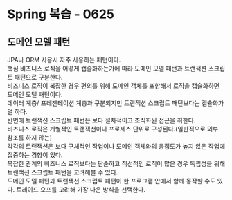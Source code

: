 # Spring 복습 - 0625

## 도메인 모델 패턴
JPA나 ORM 사용시 자주 사용하는 패턴이다.  
핵심 비즈니스 로직을 어떻게 캡슐화하는가에 따라 도메인 모델 패턴과 트랜잭션 스크립트 패턴으로 구분한다.   
비즈니스 로직이 복잡한 경우 편의를 위해 도메인 객체를 포함해서 로직을 캡슐화하면 도메인 모델 패턴이다.  
데이터 계층/ 프레젠테이션 계층과 구분되지만 트랜잭션 스크립트 패턴보다는 캡슐화가 덜 하다.  
반면에 트랜잭션 스크립트 패턴은 보다 절차적이고 조직화된 접근을 취한다.  
비즈니스 로직은 개별적인 트랜잭션이나 프로세스 단위로 구성된다.(일반적으로 외부 참조를 하지 않는)  
각각의 트랜잭션은 보다 구체적인 작업이나 도메인 객체와의 응집도가 높지 않은 작업에 집중하는 경향이 있다.  
복잡한 관계의 비즈니스 로직보다는 단순하고 직선적인 로직이 많은 경우 독립성을 위해 트랜잭션 스크립트 패턴을 고려해볼 수 있다.  
도메인 모델 패턴과 트랜잭션 스크립트 패턴이 한 프로그램 안에서 함께 동작할 수도 있다. 트레이드 오프를 고려해 가장 나은 방식을 선택한다.  

